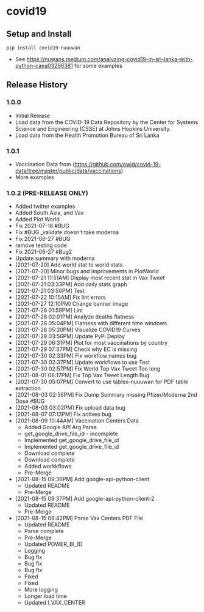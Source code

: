 # covid19

## Setup and Install

```
pip install covid19-nuuuwan
```
* See https://nuwans.medium.com/analyzing-covid19-in-sri-lanka-with-python-caea03296381 for some examples

## Release History

### 1.0.0

* Initial Release
* Load data from the COVID-19 Data Repository by the Center for Systems Science and Engineering (CSSE) at Johns Hopkins University.
* Load data from the Health Promotion Bureau of Sri Lanka

### 1.0.1

* Vaccination Data from (https://github.com/owid/covid-19-data/tree/master/public/data/vaccinations)
* More examples

### 1.0.2 (PRE-RELEASE ONLY)
* Added twitter examples
* Added South Asia, and Vax
* Added Plot World
* Fix 2021-07-18 #BUG
* Fix #BUG _validate doesn't take moderna
* Fix 2021-06-27 #BUG
* remove testing code
* Fix 2021-06-27 #Bug2
* Update summary with moderna
* [2021-07-20] Add world stat to world stats
* [2021-07-20] Minor bugs and improvements in PlotWorld
* [2021-07-21 11:51AM] Display most recent stat in Vax Tweet
* [2021-07-21 03:33PM] Add daily stats graph
* [2021-07-21 03:50PM] Test
* [2021-07-22 10:15AM] Fix lint errors
* [2021-07-27 12:10PM] Change banner image
* [2021-07-28 01:59PM] Lint
* [2021-07-28 02:01PM] Analyze deaths flatness
* [2021-07-28 05:04PM] Flatness with different time windows
* [2021-07-28 05:20PM] Visualize COVID19 Curves
* [2021-07-29 03:56PM] Update PyPi Deploy
* [2021-07-29 06:31PM] Plot for most vaccinations by country
* [2021-07-29 07:37PM] Check why EC is missing
* [2021-07-30 02:33PM] Fix workflow names bug
* [2021-07-30 02:37PM] Update workflows to use Test
* [2021-07-30 02:57PM] Fix World Top Vax Tweet Too long
* [2021-08-01 08:17PM] Fix Top Vax Tweet Length Bug
* [2021-07-30 05:07PM] Convert to use tablex-nuuuwan for PDF table extraction
* [2021-08-03 02:56PM] Fix Dump Summary missing Pfizer/Moderna 2nd Dose #BUG
* [2021-08-03 03:02PM] Fix upload data bug
* [2021-08-07 07:13PM] Fix actives bug
* [2021-08-09 10:44AM] Vaccination Centers Data
  * Added Google API Arg Parse
  * get_google_drive_file_id - incomplete
  * Implemented get_google_drive_file_id
  * Implemented get_google_drive_file_id
  * Download complete
  * Download complete
  * Added workkflows
  * Pre-Merge
* [2021-08-15 09:36PM] Add google-api-python-client
  * Updated README
  * Pre-Merge
* [2021-08-15 09:37PM] Add google-api-python-client-2
  * Updated README
  * Pre-Merge
* [2021-08-15 09:42PM] Parse Vax Centers PDF File
  * Updated README
  * Parse complete
  * Pre-Merge
  * Updated POWER_BI_ID
  * Logging
  * Bug fix
  * Bug fix
  * Bug fix
  * Fixed
  * Fixed
  * More logging
  * Longer load time
  * Updated I_VAX_CENTER
